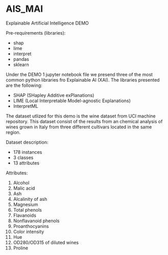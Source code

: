# AIS_MAI

Explainable Artificial Intelligence DEMO

Pre-requirements (libraries):

- shap
- lime
- interpret
- pandas
- sklearn

Under the DEMO 1 jupyter notebook file we presend three of the most common python libraries fro Explainable AI (XAI). The libraries presented are the following:

- SHAP (SHapley Additive exPlanations)
- LIME (Local Interpretable Model-agnostic Explanations)
- InterpretML

The dataset utlized for this demo is the wine dataset from UCI machine repository. This dataset consist of the results from an chemical analysis of wines grown in Italy from three different cultivars located in the same region.

Dataset description:

- 178 instances
- 3 classes
- 13 attributes

Attributes:
1) Alcohol
2) Malic acid
3) Ash
4) Alcalinity of ash
5) Magnesium
6) Total phenols
7) Flavanoids
8) Nonflavanoid phenols
9) Proanthocyanins
10) Color intensity
11) Hue
12) OD280/OD315 of diluted wines
13) Proline

